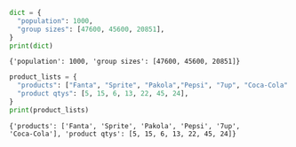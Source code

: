

```python
dict = {
  "population": 1000,
  "group sizes": [47600, 45600, 20851],
}
print(dict)
```

    {'population': 1000, 'group sizes': [47600, 45600, 20851]}
    


```python
product_lists = {
  "products": ["Fanta", "Sprite", "Pakola","Pepsi", "7up", "Coca‑Cola" ],
  "product qtys": [5, 15, 6, 13, 22, 45, 24],
}
print(product_lists)
```

    {'products': ['Fanta', 'Sprite', 'Pakola', 'Pepsi', '7up', 'Coca‑Cola'], 'product qtys': [5, 15, 6, 13, 22, 45, 24]}
    
